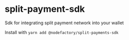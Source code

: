 # split-payment-sdk

Sdk for integrating split payment network into your wallet

Install with `yarn add @nodefactory/split-payments-sdk`
